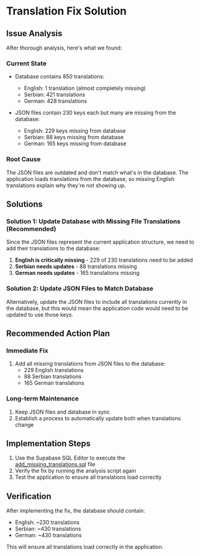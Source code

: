 # Translation Fix Solution

## Issue Analysis

After thorough analysis, here's what we found:

### Current State
- Database contains 850 translations:
  - English: 1 translation (almost completely missing)
  - Serbian: 421 translations
  - German: 428 translations

- JSON files contain 230 keys each but many are missing from the database:
  - English: 229 keys missing from database
  - Serbian: 88 keys missing from database
  - German: 165 keys missing from database

### Root Cause
The JSON files are outdated and don't match what's in the database. The application loads translations from the database, so missing English translations explain why they're not showing up.

## Solutions

### Solution 1: Update Database with Missing File Translations (Recommended)

Since the JSON files represent the current application structure, we need to add their translations to the database:

1. **English is critically missing** - 229 of 230 translations need to be added
2. **Serbian needs updates** - 88 translations missing
3. **German needs updates** - 165 translations missing

### Solution 2: Update JSON Files to Match Database

Alternatively, update the JSON files to include all translations currently in the database, but this would mean the application code would need to be updated to use those keys.

## Recommended Action Plan

### Immediate Fix
1. Add all missing translations from JSON files to the database:
   - 229 English translations
   - 88 Serbian translations
   - 165 German translations

### Long-term Maintenance
1. Keep JSON files and database in sync
2. Establish a process to automatically update both when translations change

## Implementation Steps

1. Use the Supabase SQL Editor to execute the [add_missing_translations.sql](file://e:\DE\Natali%20Show\add_missing_translations.sql) file
2. Verify the fix by running the analysis script again
3. Test the application to ensure all translations load correctly

## Verification

After implementing the fix, the database should contain:
- English: ~230 translations
- Serbian: ~430 translations
- German: ~430 translations

This will ensure all translations load correctly in the application.